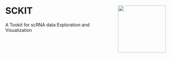# SCKIT <img src="https://github.com/rstatistics/SCKIT/blob/main/inst/figures/SCKIT_logo.png" align="right" height=150 width=150/>

A Tookit for scRNA data Exploration and Visualization

